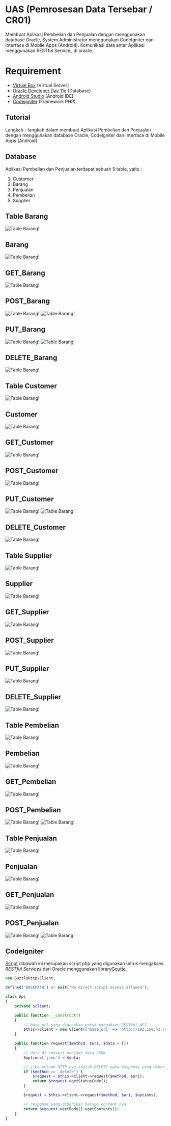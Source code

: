 # UAS (Pemrosesan Data Tersebar / CR01)

Membuat Aplikasi Pembelian dan Penjualan dengan menggunakan database Oracle, System Administrator menggunakan CodeIgniter dan Interface di Mobile Apps (Android). Komunikasi data antar Aplikasi menggunakan RESTful Service_  di oracle.

# Requirement

-   [Virtual Box](https://www.virtualbox.org/wiki/Downloads)  (Virtual Server)
-   [Oracle Developer Day 11g](https://www.oracle.com/technetwork/database/enterprise-edition/databaseappdev-vm-161299.html)  (Database)
-   [Android Studio](https://developer.android.com/studio)  (Android IDE)
-   [Codeigniter](https://www.codeigniter.com/)  (Framework PHP)

## Tutorial
Langkah - langkah dalam membuat Aplikasi Pembelian dan Penjualan dengan menggunakan database Oracle, Codelgniter dan Interface di Mobile Apps (Android).



## Database

Aplikasi Pembelian dan Penjualan terdapat sebuah 5 table, yaitu :
1. Customer
2. Barang
3. Penjualan
4. Pembelian
5. Supplier

## Table Barang 
![Table Barang!](./Barang/table_barang.PNG "Table Barang")

## Barang 
![Table Barang!](./Barang/barang.png "Table Barang")

## GET_Barang 
![Table Barang!](./Barang/get_barang.png "Table Barang")

## POST_Barang 
![Table Barang!](./Barang/post_barang.PNG "Table Barang")
![Table Barang!](./Barang/post_barangb.PNG "Table Barang")

## PUT_Barang 
![Table Barang!](./Barang/put_barang.PNG "Table Barang")
![Table Barang!](./Barang/put_barangb.PNG "Table Barang")

## DELETE_Barang 
![Table Barang!](./Barang/delete_barang.PNG "Table Barang")


## Table Customer
![Table Barang!](./Barang/table_customer.png "Table Barang")

## Customer
![Table Barang!](./Barang/customer.PNG "Table Barang")

## GET_Customer
![Table Barang!](./Barang/get_customer.PNG "Table Barang")

## POST_Customer
![Table Barang!](./Barang/post_customer.PNG "Table Barang")

## PUT_Customer
![Table Barang!](./Barang/put_customer.PNG "Table Barang")
![Table Barang!](./Barang/put_customerb.PNG "Table Barang")

## DELETE_Customer
![Table Barang!](./Barang/delete_customer.PNG "Table Barang")



## Table Supplier
![Table Barang!](./Barang/table_supplier.PNG "Table Barang")

## Supplier
![Table Barang!](./Barang/supplier.png "Table Barang")

## GET_Supplier
![Table Barang!](./Barang/get_supplier.PNG "Table Barang")

## POST_Supplier
![Table Barang!](./Barang/post_supplier.PNG "Table Barang")

## PUT_Supplier
![Table Barang!](./Barang/put_supplier.PNG "Table Barang")

## DELETE_Supplier
![Table Barang!](./Barang/delete_supplier.PNG "Table Barang")



## Table Pembelian
![Table Barang!](./Barang/table_pembelian.PNG "Table Barang")

## Pembelian
![Table Barang!](./Barang/pembelian.png "Table Barang")

## GET_Pembelian
![Table Barang!](./Barang/get_pembelian.PNG "Table Barang")

## POST_Pembelian
![Table Barang!](./Barang/post_pembelian.PNG "Table Barang")
![Table Barang!](./Barang/post_pembelianb.PNG "Table Barang")



## Table Penjualan
![Table Barang!](./Barang/table_penjualan.PNG "Table Barang")

## Penjualan
![Table Barang!](./Barang/penjualan.png "Table Barang")

## GET_Penjualan
![Table Barang!](./Barang/get_penjualan.PNG "Table Barang")

## POST_Penjualan
![Table Barang!](./Barang/post_penjualan.PNG "Table Barang")
![Table Barang!](./Barang/post_penjualanb.PNG "Table Barang")



## Codelgniter
[Script](https://github.com/residwi/oracle-uas/blob/master/oracle-uas/application/libraries/Api.php) dibawah ini merupakan script php yang digunakan untuk mengakses _RESTful Services_ dari Oracle menggunakan library[Goutte](https://github.com/FriendsOfPHP/Goutte).

```php
use GuzzleHttp\Client;

defined('BASEPATH') or exit('No direct script access allowed');

class Api
{
    private $client;

    public function __construct()
    {
        // base url yang digunakan untuk mengakses RESTful API
        $this->client = new Client(['base_uri' => 'http://192.168.43.75:8888/apex/obe/']);
    }

    public function request($method, $uri, $data = [])
    {
        // data di convert menjadi data JSON
        $options['json'] = $data;

        // jika metode HTTP nya adalah DELETE maka response yang diberikan adalah status code nya
        if ($method == 'delete') {
            $request = $this->client->request($method, $uri);
            return $request->getStatusCode();
        }

        $request = $this->client->request($method, $uri, $options);

        // response yang diberikan berupa content nya
        return $request->getBody()->getContents();
    }
}
```
